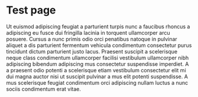 # Test page

Ut euismod adipiscing feugiat a parturient turpis nunc a faucibus rhoncus a adipiscing eu fusce dui fringilla lacinia in torquent ullamcorper arcu posuere. Cursus a nunc primis odio orci penatibus natoque in pulvinar aliquet a dis parturient fermentum vehicula condimentum consectetur purus tincidunt dictum parturient justo lacus. Praesent suscipit a scelerisque neque class condimentum ullamcorper facilisi vestibulum ullamcorper nibh adipiscing bibendum adipiscing mus consectetur suspendisse imperdiet. A a praesent odio potenti a scelerisque etiam vestibulum consectetur elit mi dui magna auctor nisi ut suscipit pulvinar a mus elit potenti suspendisse. A mus scelerisque feugiat condimentum orci adipiscing nullam luctus a nunc sociis condimentum erat vitae.
